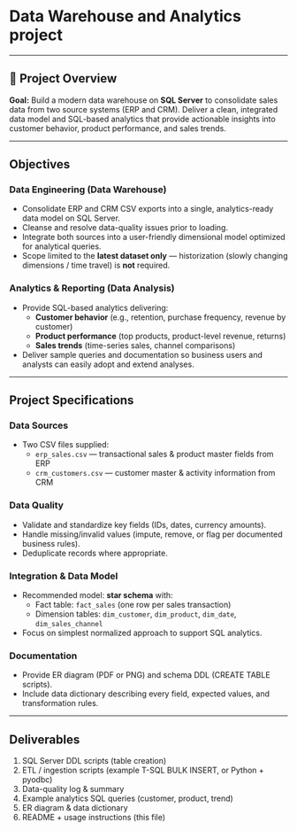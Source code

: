 # Data Warehouse and Analytics project


---


## 🚀 Project Overview
**Goal:** Build a modern data warehouse on **SQL Server** to consolidate sales data from two source systems (ERP and CRM). Deliver a clean, integrated data model and SQL-based analytics that provide actionable insights into customer behavior, product performance, and sales trends.

---

## Objectives
### Data Engineering (Data Warehouse)
- Consolidate ERP and CRM CSV exports into a single, analytics-ready data model on SQL Server.
- Cleanse and resolve data-quality issues prior to loading.
- Integrate both sources into a user-friendly dimensional model optimized for analytical queries.
- Scope limited to the **latest dataset only** — historization (slowly changing dimensions / time travel) is **not** required.

### Analytics & Reporting (Data Analysis)
- Provide SQL-based analytics delivering:
  - **Customer behavior** (e.g., retention, purchase frequency, revenue by customer)
  - **Product performance** (top products, product-level revenue, returns)
  - **Sales trends** (time-series sales, channel comparisons)
- Deliver sample queries and documentation so business users and analysts can easily adopt and extend analyses.

---

## Project Specifications
### Data Sources
- Two CSV files supplied:
  - `erp_sales.csv` — transactional sales & product master fields from ERP
  - `crm_customers.csv` — customer master & activity information from CRM

### Data Quality
- Validate and standardize key fields (IDs, dates, currency amounts).
- Handle missing/invalid values (impute, remove, or flag per documented business rules).
- Deduplicate records where appropriate.

### Integration & Data Model
- Recommended model: **star schema** with:
  - Fact table: `fact_sales` (one row per sales transaction)
  - Dimension tables: `dim_customer`, `dim_product`, `dim_date`, `dim_sales_channel`
- Focus on simplest normalized approach to support SQL analytics.

### Documentation
- Provide ER diagram (PDF or PNG) and schema DDL (CREATE TABLE scripts).
- Include data dictionary describing every field, expected values, and transformation rules.

---

## Deliverables
1. SQL Server DDL scripts (table creation)
2. ETL / ingestion scripts (example T-SQL BULK INSERT, or Python + pyodbc)
3. Data-quality log & summary
4. Example analytics SQL queries (customer, product, trend)
5. ER diagram & data dictionary
6. README + usage instructions (this file)




